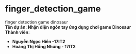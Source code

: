 # finger_detection_game<br>
finger detection game dinosaur<br>
<b><strong>Tên dự án: Nhận diện ngón tay ứng dụng chơi game Dinosaur<strong/></b><br>
<b>Thành viên:</b><br>
- Nguyễn Ngọc Hiền -17IT2<br>
- Hoàng Thị Hồng Nhung - 17IT2<br>
